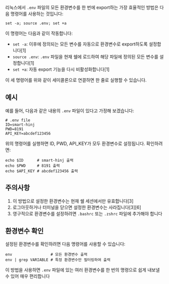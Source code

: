 리눅스에서 `.env` 파일의 모든 환경변수를 한 번에 export하는 가장 효율적인 방법은 다음 명령어를 사용하는 것입니다:

```
set -a; source .env; set +a
```

이 명령어는 다음과 같이 작동합니다:

- `set -a`: 이후에 정의되는 모든 변수를 자동으로 환경변수로 export하도록 설정합니다[1]
- `source .env`: `.env` 파일을 현재 쉘에 로드하여 해당 파일에 정의된 모든 변수를 설정합니다[1]
- `set +a`: 자동 export 기능을 다시 비활성화합니다[1]

이 세 명령어를 위와 같이 세미콜론으로 연결하면 한 줄로 실행할 수 있습니다.

## 예시

예를 들어, 다음과 같은 내용의 `.env` 파일이 있다고 가정해 보겠습니다:

```
# .env file
ID=smart-hinj
PWD=8191
API_KEY=abcdef123456
```

위의 명령어를 실행하면 ID, PWD, API_KEY가 모두 환경변수로 설정됩니다. 확인하려면:

```
echo $ID      # smart-hinj 출력
echo $PWD     # 8191 출력
echo $API_KEY # abcdef123456 출력
```

## 주의사항

1. 이 방법으로 설정한 환경변수는 현재 쉘 세션에서만 유효합니다[3]
2. 로그아웃하거나 터미널을 닫으면 설정한 환경변수는 사라집니다[3][6]
3. 영구적으로 환경변수를 설정하려면 `.bashrc` 또는 `.zshrc` 파일에 추가해야 합니다
  
## 환경변수 확인

설정된 환경변수를 확인하려면 다음 명령어를 사용할 수 있습니다:

```
env                 # 모든 환경변수 출력
env | grep VARIABLE # 특정 환경변수만 필터링하여 출력
```

이 방법을 사용하면 `.env` 파일에 있는 여러 환경변수를 한 번의 명령으로 쉽게 내보낼 수 있어 매우 편리합니다
